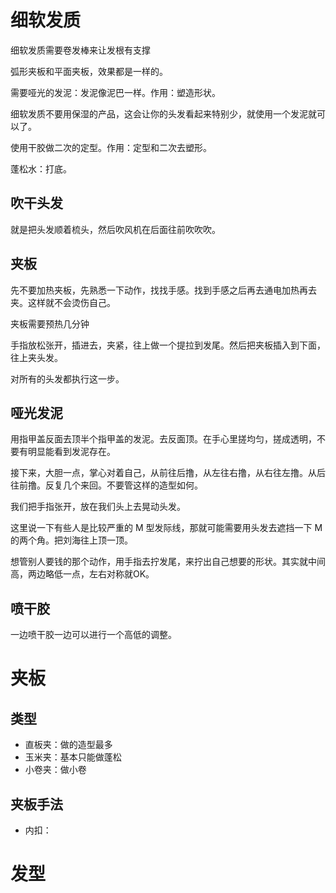 # 细软发质

细软发质需要卷发棒来让发根有支撑

弧形夹板和平面夹板，效果都是一样的。

需要哑光的发泥：发泥像泥巴一样。作用：塑造形状。

细软发质不要用保湿的产品，这会让你的头发看起来特别少，就使用一个发泥就可以了。

使用干胶做二次的定型。作用：定型和二次去塑形。

蓬松水：打底。

## 吹干头发

就是把头发顺着梳头，然后吹风机在后面往前吹吹吹。

## 夹板

先不要加热夹板，先熟悉一下动作，找找手感。找到手感之后再去通电加热再去夹。这样就不会烫伤自己。

夹板需要预热几分钟

手指放松张开，插进去，夹紧，往上做一个提拉到发尾。然后把夹板插入到下面，往上夹头发。

对所有的头发都执行这一步。

## 哑光发泥

用指甲盖反面去顶半个指甲盖的发泥。去反面顶。在手心里搓均匀，搓成透明，不要有明显能看到发泥存在。

接下来，大胆一点，掌心对着自己，从前往后撸，从左往右撸，从右往左撸。从后往前撸。反复几个来回。不要管这样的造型如何。

我们把手指张开，放在我们头上去晃动头发。

这里说一下有些人是比较严重的 M 型发际线，那就可能需要用头发去遮挡一下 M 的两个角。把刘海往上顶一顶。

想管别人要钱的那个动作，用手指去拧发尾，来拧出自己想要的形状。其实就中间高，两边略低一点，左右对称就OK。

## 喷干胶

一边喷干胶一边可以进行一个高低的调整。


# 夹板

## 类型

- 直板夹：做的造型最多
- 玉米夹：基本只能做蓬松
- 小卷夹：做小卷

## 夹板手法


- 内扣：



# 发型




